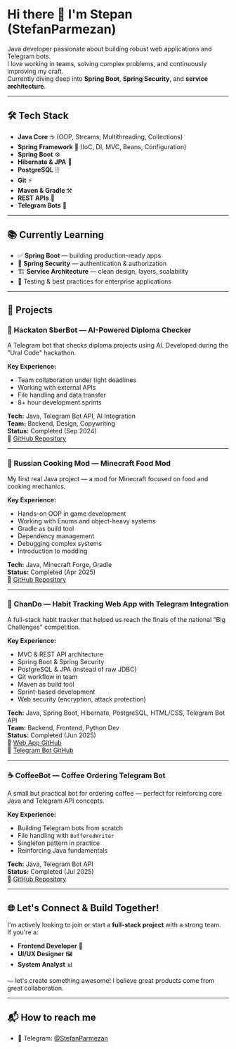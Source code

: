 # Hi there 👋 I'm Stepan (StefanParmezan)

Java developer passionate about building robust web applications and Telegram bots.  
I love working in teams, solving complex problems, and continuously improving my craft.  
Currently diving deep into **Spring Boot**, **Spring Security**, and **service architecture**.

---

## 🛠️ Tech Stack

- **Java Core** ☕️ (OOP, Streams, Multithreading, Collections)
- **Spring Framework** 🌿 (IoC, DI, MVC, Beans, Configuration)
- **Spring Boot** ⚙️
- **Hibernate & JPA** 🚀
- **PostgreSQL** 🗄
- **Git** ⚡️
- **Maven & Gradle** ⚒️
- **REST APIs** 🔗
- **Telegram Bots** 🤖

---

## 📚 Currently Learning

- ✅ **Spring Boot** — building production-ready apps
- 🔐 **Spring Security** — authentication & authorization
- 🏗️ **Service Architecture** — clean design, layers, scalability
- 🧪 Testing & best practices for enterprise applications

---

## 🚀 Projects

### 🤖 Hackaton SberBot — AI-Powered Diploma Checker
A Telegram bot that checks diploma projects using AI. Developed during the "Ural Code" hackathon.

**Key Experience:**
- Team collaboration under tight deadlines
- Working with external APIs
- File handling and data transfer
- 8+ hour development sprints

**Tech:** Java, Telegram Bot API, AI Integration  
**Team:** Backend, Design, Copywriting  
**Status:** Completed (Sep 2024)  
🔗 [GitHub Repository](https://github.com/StefanParmezan/HackatonSberBot)

---

### 🍳 Russian Cooking Mod — Minecraft Food Mod
My first real Java project — a mod for Minecraft focused on food and cooking mechanics.

**Key Experience:**
- Hands-on OOP in game development
- Working with Enums and object-heavy systems
- Gradle as build tool
- Dependency management
- Debugging complex systems
- Introduction to modding

**Tech:** Java, Minecraft Forge, Gradle  
**Status:** Completed (Apr 2025)  
🔗 [GitHub Repository](https://github.com/StefanParmezan/RussianCookingMod)

---

### 🌱 ChanDo — Habit Tracking Web App with Telegram Integration
A full-stack habit tracker that helped us reach the finals of the national "Big Challenges" competition.

**Key Experience:**
- MVC & REST API architecture
- Spring Boot & Spring Security
- PostgreSQL & JPA (instead of raw JDBC)
- Git workflow in team
- Maven as build tool
- Sprint-based development
- Web security (encryption, attack protection)

**Tech:** Java, Spring Boot, Hibernate, PostgreSQL, HTML/CSS, Telegram Bot API  
**Team:** Backend, Frontend, Python Dev  
**Status:** Completed (Jun 2025)  
🔗 [Web App GitHub](https://github.com/StefanParmezan/ChanDoApp)  
🔗 [Telegram Bot GitHub](https://github.com/StefanParmezan/ChanDoAppBot)

---

### ☕ CoffeeBot — Coffee Ordering Telegram Bot
A small but practical bot for ordering coffee — perfect for reinforcing core Java and Telegram API concepts.

**Key Experience:**
- Building Telegram bots from scratch
- File handling with `BufferedWriter`
- Singleton pattern in practice
- Reinforcing Java fundamentals

**Tech:** Java, Telegram Bot API  
**Status:** Completed (Jul 2025)  
🔗 [GitHub Repository](https://github.com/StefanParmezan/CoffeeBot)

---

## 🌐 Let's Connect & Build Together!

I'm actively looking to join or start a **full-stack project** with a strong team.  
If you're a:
- **Frontend Developer** 🎨
- **UI/UX Designer** 🖼
- **System Analyst** 📊

— let's create something awesome! I believe great products come from great collaboration.

---

## 📬 How to reach me
- 💬 Telegram: [@StefanParmezan](https://t.me/StefanParmezan)
